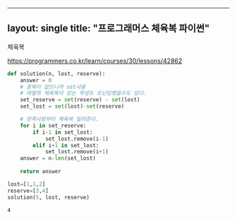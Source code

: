 
---
layout: single
title:  "프로그래머스 체육복 파이썬"
---

체육복

https://programmers.co.kr/learn/courses/30/lessons/42862


```python
def solution(n, lost, reserve):
    answer = 0
    # 중복이 없으니까 set사용
    # 여벌의 체육복이 있는 학생도 도난당했을수도 있다.
    set_reserve = set(reserve) - set(lost)
    set_lost = set(lost)-set(reserve)

    # 왼쪽사람부터 체육복 빌려준다.
    for i in set_reserve:
        if i-1 in set_lost:
            set_lost.remove(i-1)
        elif i+1 in set_lost:
            set_lost.remove(i+1)
    answer = n-len(set_lost)
            
    return answer

lost=[1,1,2]
reserve=[3,4]
solution(5, lost, reserve)

```




    4


